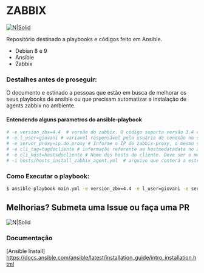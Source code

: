 # ZABBIX
[![N|Solid](https://assets.zabbix.com/img/logo/zabbix_logo_black_and_white.png)](https://docs.ansible.com/ansible/latest/index.html)

Repositório destinado a playbooks e códigos feito em Ansible.

  - Debian 8 e 9
  - Ansible
  - Zabbix

### Destalhes antes de proseguir:
O documento e estinado a pessoas que estão em busca de melhorar os seus playbooks de ansible ou que precisam
automatizar a instalação de agents zabbix no ambiente.

#### Entendendo alguns parametros do ansible-playbook

```sh
# -e version_zbx=4.4  # versão do zabbix. O código suporta versão 3.4 e 4.4 
# -e l_user=giovani # variavel responsável pelo usuário de conexão no servidor via ssh
# -e server_proxy=ip.do.proxy # Informe o IP do zabbix-proxy, o mesmo será processado no arquivo de config em zbxconfig
# -e cli_tag=tagdocliente # informação referente ao hostmedatadata no arquivo de config em zbx.config 
# -e cli_host=hostsdocliente # Nome dos hosts do cliente. Deve ser o mesmo nome existente em 
# -i hosts/hosts_install_zabbix_agent.yml  # arquivo que conterá a estrutura de hosts para fazer a instalação

```
### Como Executar o playbook:

```sh
$ ansible-playbook main.yml -e version_zbx=4.4 -e l_user=giovani -e server_proxy=ip.do.proxy -e cli_tag=tagdocliente -e cli_host=hostsdocliente -i hosts/hosts_install_zabbix_agent.yml
```

## Melhorias? Submeta uma Issue ou faça uma PR
![N|Solid](https://www.imagensanimadas.com/data/media/1618/tux-imagem-animada-0136.gif)

### Documentação
[Ansible Install] https://docs.ansible.com/ansible/latest/installation_guide/intro_installation.html